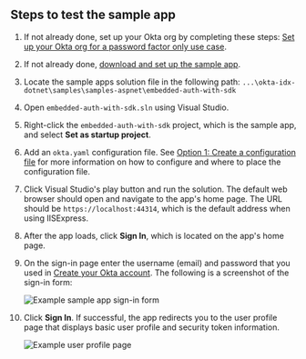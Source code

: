 ## Steps to test the sample app

1. If not already done, set up your Okta org by completing these steps: [Set up your Okta org for a password factor only use case](/docs/guides/oie-embedded-common-org-setup/aspnet/main/#set-up-your-okta-org-for-a-password-factor-only-use-case).
1. If not already done, [download and set up the sample app](/docs/guides/oie-embedded-common-download-setup-app/aspnet/main/).
1. Locate the sample apps solution file in the following path:
`...\okta-idx-dotnet\samples\samples-aspnet\embedded-auth-with-sdk`
1. Open `embedded-auth-with-sdk.sln` using Visual Studio.
1. Right-click the `embedded-auth-with-sdk` project, which is the sample app, and select **Set as startup project**.
1. Add an `okta.yaml` configuration file. See [Option 1: Create a configuration file](/docs/guides/oie-embedded-common-download-setup-app/aspnet/main/#option-1-create-a-configuration-file) for more information on how to configure and where to place the configuration file.
1. Click Visual Studio's play button and run the solution. The default web browser should open and navigate to the app's home page. The URL should be `https://localhost:44314`, which is the default address when using IISExpress.
1. After the app loads, click **Sign In**, which is located on the app's home page.
1. On the sign-in page enter the username (email) and password that you used in [Create your Okta account](/docs/guides/oie-embedded-common-org-setup/aspnet/main/#create-your-okta-account). The following is a screenshot of the sign-in form:

   <div class="common-image-format">

    ![Example sample app sign-in form](/img/oie-embedded-sdk/oie-embedded-sdk-sample-app-signin.png)

   </div>

1. Click **Sign In**. If successful, the app redirects you to the user profile page that displays basic user profile and security token information.

   <div class="common-image-format">

    ![Example user profile page](/img/oie-embedded-sdk/oie-embedded-sdk-sample-app-user-profile-page.png)

   </div>
